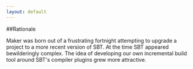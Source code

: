 ```yaml
---
layout: default
---
```

##Rationale

Maker was born out of a frustrating fortnight attempting to upgrade a project to a more recent version of SBT. 
At the time SBT appeared bewilderingly complex. The idea of developing our own incremental build tool 
around SBT's compiler plugins grew more attractive.

